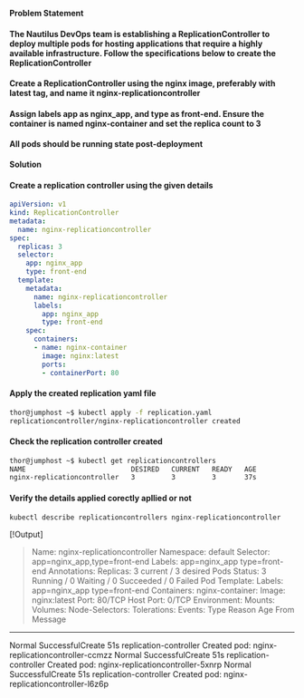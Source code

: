 **Problem Statement**

#### The Nautilus DevOps team is establishing a ReplicationController to deploy multiple pods for hosting applications that require a highly available infrastructure. Follow the specifications below to create the ReplicationController

#### Create a ReplicationController using the nginx image, preferably with latest tag, and name it nginx-replicationcontroller

#### Assign labels app as nginx_app, and type as front-end. Ensure the container is named nginx-container and set the replica count to 3

#### All pods should be running state post-deployment

**Solution**

#### Create a replication controller using the given details

```yaml
apiVersion: v1
kind: ReplicationController
metadata:
  name: nginx-replicationcontroller
spec:
  replicas: 3
  selector:
    app: nginx_app
    type: front-end
  template:
    metadata:
      name: nginx-replicationcontroller
      labels:
        app: nginx_app
        type: front-end
    spec:
      containers:
      - name: nginx-container
        image: nginx:latest
        ports:
        - containerPort: 80
```

#### Apply the created replication yaml file

```bash
thor@jumphost ~$ kubectl apply -f replication.yaml 
replicationcontroller/nginx-replicationcontroller created
```

#### Check the replication controller created

```bash
thor@jumphost ~$ kubectl get replicationcontrollers 
NAME                          DESIRED   CURRENT   READY   AGE
nginx-replicationcontroller   3         3         3       37s
```

#### Verify the details applied corectly apllied or not

```bash
kubectl describe replicationcontrollers nginx-replicationcontroller 
```

[!Output]
> Name:         nginx-replicationcontroller
> Namespace:    default
> Selector:     app=nginx_app,type=front-end
> Labels:       app=nginx_app
              type=front-end
Annotations:  <none>
Replicas:     3 current / 3 desired
Pods Status:  3 Running / 0 Waiting / 0 Succeeded / 0 Failed
Pod Template:
  Labels:  app=nginx_app
           type=front-end
  Containers:
   nginx-container:
    Image:         nginx:latest
    Port:          80/TCP
    Host Port:     0/TCP
    Environment:   <none>
    Mounts:        <none>
  Volumes:         <none>
  Node-Selectors:  <none>
  Tolerations:     <none>
Events:
  Type    Reason            Age   From                    Message
  ----    ------            ----  ----                    -------
  Normal  SuccessfulCreate  51s   replication-controller  Created pod: nginx-replicationcontroller-ccmzz
  Normal  SuccessfulCreate  51s   replication-controller  Created pod: nginx-replicationcontroller-5xnrp
  Normal  SuccessfulCreate  51s   replication-controller  Created pod: nginx-replicationcontroller-l6z6p
